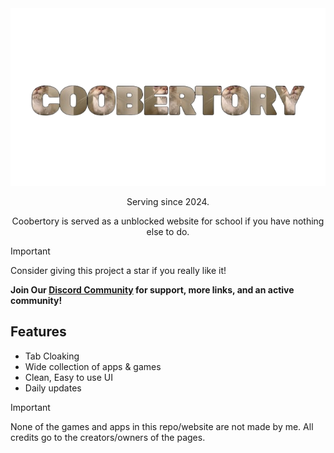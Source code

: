 <div align="center">
    <img src="images/brand.png">
    <p>Serving since 2024.<p>
    <p>Coobertory is served as a unblocked website for school if you have nothing else to do.</p>
</div>

> [!IMPORTANT]
> Consider giving this project a star if you really like it!

**Join Our [Discord Community](https://discord.com/invite/ayx9jUzpaF) for support, more links, and an active community!**


## Features

- Tab Cloaking
- Wide collection of apps & games
- Clean, Easy to use UI
- Daily updates

> [!IMPORTANT]
> None of the games and apps in this repo/website are not made by me. All credits go to the creators/owners of the pages.
